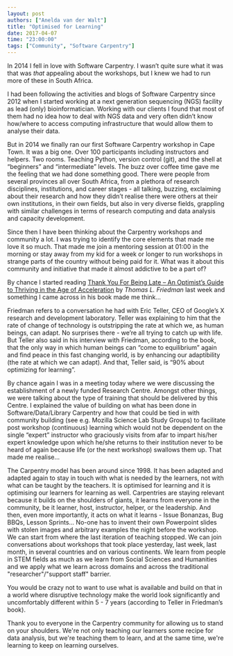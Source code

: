 ```yaml
---
layout: post
authors: ["Anelda van der Walt"]
title: "Optimised for Learning"
date: 2017-04-07
time: "23:00:00"
tags: ["Community", "Software Carpentry"]
---
```

In 2014 I fell in love with Software Carpentry. I wasn’t quite sure what it was that was *that* appealing about the workshops, but I knew we had to run more of these in South Africa.

I had been following the activities and blogs of Software Carpentry since 2012 when I started working at a next generation sequencing (NGS) facility as lead (only) bioinformatician. Working with our clients I found that most of them had no idea how to deal with NGS data and very often didn’t know how/where to access computing infrastructure that would allow them to analyse their data.

But in 2014 we finally ran our first Software Carpentry workshop in Cape Town. It was a big one. Over 100 participants including instructors and helpers. Two rooms. Teaching Python, version control (git), and the shell at “beginners” and “intermediate” levels. The buzz over coffee time gave me the feeling that we had done something good. There were people from several provinces all over South Africa, from a plethora of research disciplines, institutions, and career stages - all talking, buzzing, exclaiming about their research and how they didn’t realise there were others at their own institutions, in their own fields, but also in very diverse fields, grappling with similar challenges in terms of research computing and data analysis and capacity development.

Since then I have been thinking about the Carpentry workshops and community a lot. I was trying to identify the core elements that made me love it so much. That made me join a mentoring session at 01:00 in the morning or stay away from my kid for a week or longer to run workshops in strange parts of the country without being paid for it. What was it about this community and initiative that made it almost addictive to be a part of?

By chance I started reading [Thank You For Being Late – An Optimist’s Guide to Thriving in the Age of Acceleration](http://www.thomaslfriedman.com/thank-you-for-being-late/) by *Thomas L. Friedman* last week and something I came across in his book made me think... 

Friedman refers to a conversation he had with Eric Teller, CEO of Google’s X research and development laboratory. Teller was explaining to him that the rate of change of technology is outstripping the rate at which we, as human beings, can adapt. No surprises there -  we’re all trying to catch up with life. But Teller also said in his interview with Friedman, according to the book, that the only way in which human beings can “come to equilibrium” again and find peace in this fast changing world, is by enhancing our adaptibility (the rate at which we can adapt). And that, Teller said, is “90% about optimizing for learning”.

By chance again I was in a meeting today where we were discussing the establishment of a newly funded Research Centre. Amongst other things, we were talking about the type of training that should be delivered by this Centre. I explained the value of building on what has been done in Software/Data/Library Carpentry and how that could be tied in with community building (see e.g. Mozilla Science Lab Study Groups) to facilitate post workshop (continuous) learning which would not be dependent on the single “expert” instructor who graciously visits from afar to impart his/her expert knowledge upon which he/she returns to their institution never to be heard of again because life (or the next workshop) swallows them up. That made me realise...

The Carpentry model has been around since 1998. It has been adapted and adapted again to stay in touch with what is needed by the learners, not with what can be taught by the teachers. It is optimised for learning and it is optimising our learners for learning as well. Carpentries are staying relevant because it builds on the shoulders of giants, it learns from everyone in the community, be it learner, host, instructor, helper, or the leadership. And then, even more importantly, it acts on what it learns - Issue Bonanzas, Bug BBQs, Lesson Sprints... No-one has to invent their own Powerpoint slides with stolen images and arbitrary examples the night before the workshop. We can start from where the last iteration of teaching stopped. We can join conversations about workshops that took place yesterday, last week, last month, in several countries and on various continents. We learn from people in STEM fields as much as we learn from Social Sciences and Humanities and we apply what we learn across domains and across the traditional "researcher"/"support staff" barrier.

You would be crazy not to want to use what is available and build on that in a world where disruptive technology make the world look significantly and uncomfortably different within 5 - 7 years (according to Teller in Friedman’s book).

Thank you to everyone in the Carpentry community for allowing us to stand on your shoulders. We're not only teaching our learners some recipe for data analysis, but we're teaching them to learn, and at the same time, we're learning to keep on learning ourselves.
